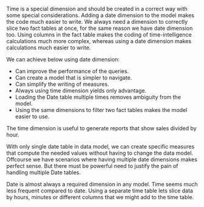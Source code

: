 Time is a special dimension and should be created in a correct way with some special considerations. Adding a date dimension to the model makes the code much easier to write.
We always need a dimension to correctly slice two fact tables at once, for the same reason we have date dimension too. Using columns in the fact table makes the coding of time-intelligence calculations much more complex, whereas using a date dimension makes calculations much easier to write.

We can achieve below using date dimension:
+ Can improve the performance of the queries.
+ Can create a model that is simpler to navigate.
+ Can simplify the writing of measures.
+ Always using time dimension yields only advantage. 
+ Loading the Date table multiple times removes ambiguity from the model.
+ Using the same dimensions to filter two fact tables makes the model easier to use.

The time dimension is useful to generate reports that show sales divided by hour. 

With only single date table in data model, we can create specific measures that compute the needed values without having to change the data model. Offcourse we have scenarios where having multiple date dimensions makes perfect sense. But there must be powerful need to justify the pain of handling multiple Date tables.

Date is almost always a required dimension in any model. Time seems much less frequent compared to date. Using a separate time table lets slice data by hours, minutes or different columns that we might add to the time table. 
